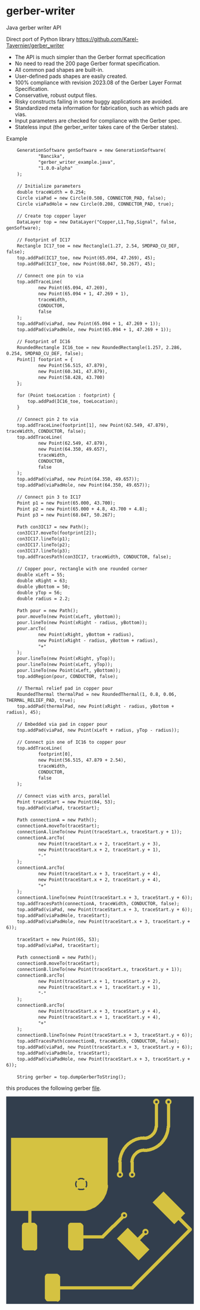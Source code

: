 # gerber-writer
Java gerber writer API

Direct port of Python library https://github.com/Karel-Tavernier/gerber_writer

- The API is much simpler than the Gerber format specification
- No need to read the 200 page Gerber format specification.
- All common pad shapes are built-in.
- User-defined pads shapes are easily created.
- 100% compliance with revision 2023.08 of the Gerber Layer Format Specification.
- Conservative, robust output files.
- Risky constructs failing in some buggy applications are avoided.
- Standardized meta information for fabrication, such as which pads are vias.
- Input parameters are checked for compliance with the Gerber spec.
- Stateless input (the gerber_writer takes care of the Gerber states).

Example

        GenerationSoftware genSoftware = new GenerationSoftware(
                "Bancika",
                "gerber_writer_example.java",
                "1.0.0-alpha"
        );

        // Initialize parameters
        double traceWidth = 0.254;
        Circle viaPad = new Circle(0.508, CONNECTOR_PAD, false);
        Circle viaPadHole = new Circle(0.208, CONNECTOR_PAD, true);

        // Create top copper layer
        DataLayer top = new DataLayer("Copper,L1,Top,Signal", false, genSoftware);

        // Footprint of IC17
        Rectangle IC17_toe = new Rectangle(1.27, 2.54, SMDPAD_CU_DEF, false);
        top.addPad(IC17_toe, new Point(65.094, 47.269), 45);
        top.addPad(IC17_toe, new Point(68.047, 50.267), 45);

        // Connect one pin to via
        top.addTraceLine(
                new Point(65.094, 47.269),
                new Point(65.094 + 1, 47.269 + 1),
                traceWidth,
                CONDUCTOR,
                false
        );
        top.addPad(viaPad, new Point(65.094 + 1, 47.269 + 1));
        top.addPad(viaPadHole, new Point(65.094 + 1, 47.269 + 1));

        // Footprint of IC16
        RoundedRectangle IC16_toe = new RoundedRectangle(1.257, 2.286, 0.254, SMDPAD_CU_DEF, false);
        Point[] footprint = {
                new Point(56.515, 47.879),
                new Point(60.341, 47.879),
                new Point(58.428, 43.700)
        };

        for (Point toeLocation : footprint) {
            top.addPad(IC16_toe, toeLocation);
        }

        // Connect pin 2 to via
        top.addTraceLine(footprint[1], new Point(62.549, 47.879), traceWidth, CONDUCTOR, false);
        top.addTraceLine(
                new Point(62.549, 47.879),
                new Point(64.350, 49.657),
                traceWidth,
                CONDUCTOR,
                false
        );
        top.addPad(viaPad, new Point(64.350, 49.657));
        top.addPad(viaPadHole, new Point(64.350, 49.657));

        // Connect pin 3 to IC17
        Point p1 = new Point(65.000, 43.700);
        Point p2 = new Point(65.000 + 4.8, 43.700 + 4.8);
        Point p3 = new Point(68.047, 50.267);

        Path con3IC17 = new Path();
        con3IC17.moveTo(footprint[2]);
        con3IC17.lineTo(p1);
        con3IC17.lineTo(p2);
        con3IC17.lineTo(p3);
        top.addTracesPath(con3IC17, traceWidth, CONDUCTOR, false);

        // Copper pour, rectangle with one rounded corner
        double xLeft = 55;
        double xRight = 63;
        double yBottom = 50;
        double yTop = 56;
        double radius = 2.2;

        Path pour = new Path();
        pour.moveTo(new Point(xLeft, yBottom));
        pour.lineTo(new Point(xRight - radius, yBottom));
        pour.arcTo(
                new Point(xRight, yBottom + radius),
                new Point(xRight - radius, yBottom + radius),
                "+"
        );
        pour.lineTo(new Point(xRight, yTop));
        pour.lineTo(new Point(xLeft, yTop));
        pour.lineTo(new Point(xLeft, yBottom));
        top.addRegion(pour, CONDUCTOR, false);

        // Thermal relief pad in copper pour
        RoundedThermal thermalPad = new RoundedThermal(1, 0.8, 0.06, THERMAL_RELIEF_PAD, true);
        top.addPad(thermalPad, new Point(xRight - radius, yBottom + radius), 45);

        // Embedded via pad in copper pour
        top.addPad(viaPad, new Point(xLeft + radius, yTop - radius));

        // Connect pin one of IC16 to copper pour
        top.addTraceLine(
                footprint[0],
                new Point(56.515, 47.879 + 2.54),
                traceWidth,
                CONDUCTOR,
                false
        );

        // Connect vias with arcs, parallel
        Point traceStart = new Point(64, 53);
        top.addPad(viaPad, traceStart);

        Path connectionA = new Path();
        connectionA.moveTo(traceStart);
        connectionA.lineTo(new Point(traceStart.x, traceStart.y + 1));
        connectionA.arcTo(
                new Point(traceStart.x + 2, traceStart.y + 3),
                new Point(traceStart.x + 2, traceStart.y + 1),
                "-"
        );
        connectionA.arcTo(
                new Point(traceStart.x + 3, traceStart.y + 4),
                new Point(traceStart.x + 2, traceStart.y + 4),
                "+"
        );
        connectionA.lineTo(new Point(traceStart.x + 3, traceStart.y + 6));
        top.addTracesPath(connectionA, traceWidth, CONDUCTOR, false);
        top.addPad(viaPad, new Point(traceStart.x + 3, traceStart.y + 6));
        top.addPad(viaPadHole, traceStart);
        top.addPad(viaPadHole, new Point(traceStart.x + 3, traceStart.y + 6));

        traceStart = new Point(65, 53);
        top.addPad(viaPad, traceStart);

        Path connectionB = new Path();
        connectionB.moveTo(traceStart);
        connectionB.lineTo(new Point(traceStart.x, traceStart.y + 1));
        connectionB.arcTo(
                new Point(traceStart.x + 1, traceStart.y + 2),
                new Point(traceStart.x + 1, traceStart.y + 1),
                "-"
        );
        connectionB.arcTo(
                new Point(traceStart.x + 3, traceStart.y + 4),
                new Point(traceStart.x + 1, traceStart.y + 4),
                "+"
        );
        connectionB.lineTo(new Point(traceStart.x + 3, traceStart.y + 6));
        top.addTracesPath(connectionB, traceWidth, CONDUCTOR, false);
        top.addPad(viaPad, new Point(traceStart.x + 3, traceStart.y + 6));
        top.addPad(viaPadHole, traceStart);
        top.addPad(viaPadHole, new Point(traceStart.x + 3, traceStart.y + 6));

        String gerber = top.dumpGerberToString();

this produces the following gerber [file](https://github.com/bancika/gerber-writer/blob/main/gerber-writer-api/src/test/resources/test1.gbr?raw=true).

![Gerber Example](https://github.com/bancika/gerber-writer/blob/main/gerber-writer-api/src/test/resources/test1.png?raw=true "Test1")
